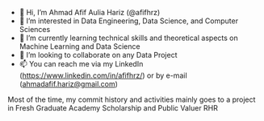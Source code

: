 - 👋 Hi, I’m Ahmad Afif Aulia Hariz (@afifhrz)
- 👀 I’m interested in Data Engineering, Data Science, and Computer Sciences
- 🌱 I’m currently learning technical skills and theoretical aspects on Machine Learning and Data Science
- 💞️ I’m looking to collaborate on any Data Project
- 📫 You can reach me via my LinkedIn (https://www.linkedin.com/in/afifhrz/) or by e-mail (ahmadafif.hariz@gmail.com)

Most of the time, my commit history and activities mainly goes to a project in Fresh Graduate Academy Scholarship and Public Valuer RHR
<!---
afifhrz/afifhrz is a ✨ special ✨ repository because its `README.md` (this file) appears on your GitHub profile.
You can click the Preview link to take a look at your changes.
--->
